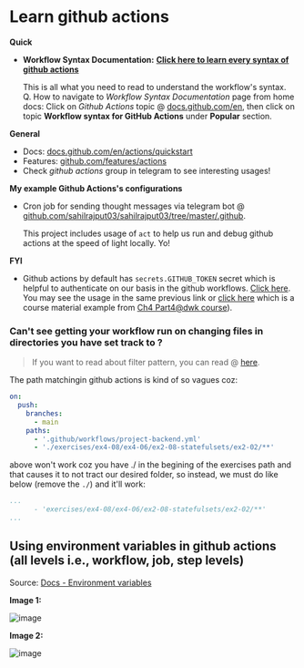 # Learn github actions

**Quick**

- **Workflow Syntax Documentation:** **[Click here to learn every syntax of github actions](https://docs.github.com/en/actions/using-workflows/workflow-syntax-for-github-actions)**

  This is all what you need to read to understand the workflow's syntax. Q. How to navigate to *Workflow Syntax Documentation* page from home docs: Click on *Github Actions* topic @ [docs.github.com/en](https://docs.github.com/en), then click on topic **Workflow syntax for GitHub Actions** under **Popular** section.

**General**

- Docs: [docs.github.com/en/actions/quickstart](https://docs.github.com/en/actions/quickstart)
- Features: [github.com/features/actions](https://github.com/features/actions)
- Check *github actions* group in telegram to see interesting usages!

**My example Github Actions's configurations**

- Cron job for sending thought messages via telegram bot @ [github.com/sahilrajput03/sahilrajput03/tree/master/.github](https://github.com/sahilrajput03/sahilrajput03/tree/master/.github).

  This project includes usage of `act` to help us run and debug github actions at the speed of light locally. Yo!

**FYI**

- Github actions by default has `secrets.GITHUB_TOKEN` secret which is helpful to authenticate on our basis in the github workflows. [Click here](https://docs.github.com/en/github-ae@latest/actions/security-guides/automatic-token-authentication). You may see the usage in the same previous link or [click here](https://github.com/kubernetes-hy/material-example/blob/master/.github/workflows/gitops-app.yml) which is a course material example from [Ch4 Part4@dwk course](https://devopswithkubernetes.com/part-4/3-gitops)).


### Can't see getting your workflow run on changing files in directories you have set track to ?

> If you want to read about filter pattern, you can read @ [here](https://docs.github.com/en/actions/using-workflows/workflow-syntax-for-github-actions#filter-pattern-cheat-sheet).

The path matchingin github actions is kind of so vagues coz:

```yaml
on:
  push:
    branches:
      - main
    paths:
      - '.github/workflows/project-backend.yml'
      - './exercises/ex4-08/ex4-06/ex2-08-statefulsets/ex2-02/**'
```

above won't work coz you have ./ in the begining of the exercises path and that causes it to not tract our desired folder, so instead, we must do like below (remove the `./`) and it'll work:

```yaml
...
      - 'exercises/ex4-08/ex4-06/ex2-08-statefulsets/ex2-02/**'
...
```
## Using environment variables in github actions (all levels i.e., workflow, job, step levels)

Source: [Docs - Environment variables](https://docs.github.com/en/actions/learn-github-actions/environment-variables)

**Image 1:**

![image](https://user-images.githubusercontent.com/31458531/165925993-a5a47559-a531-4ab8-87b3-a1a61ac4ccb0.png)

**Image 2:**

![image](https://user-images.githubusercontent.com/31458531/165926775-3ff09976-e1b4-4dbd-a80f-6881aa963e2b.png)

